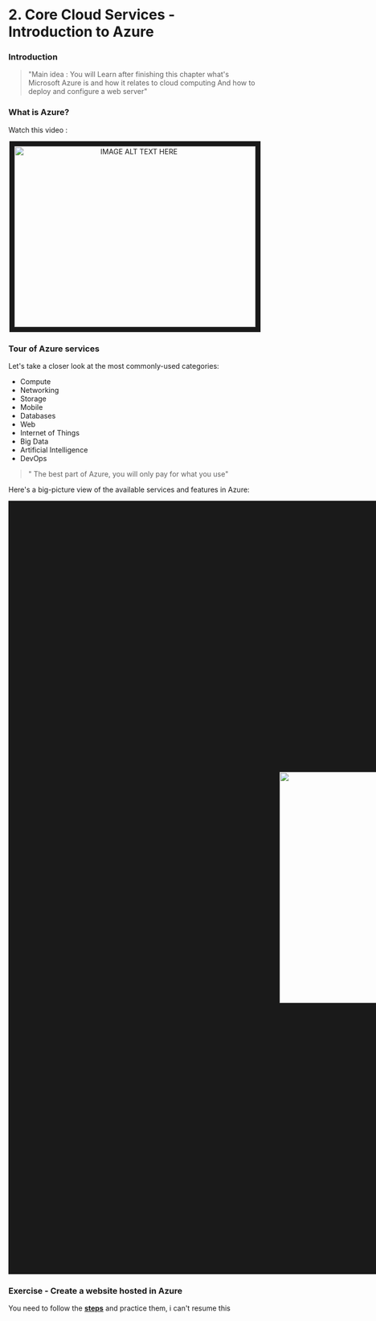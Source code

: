 # 2. Core Cloud Services - Introduction to Azure

### Introduction

> "Main idea : You will Learn after finishing this chapter what's Microsoft Azure is and how it relates to cloud computing
And how to deploy and configure a web server"

### What is Azure?

Watch this video :

<div align="center">
<a  href="http://www.youtube.com/watch?feature=player_embedded&v=KXkBZCe699A
" target="_blank"><img src="https://i.ytimg.com/vi/KXkBZCe699A/maxresdefault.jpg" 
alt="IMAGE ALT TEXT HERE" width="480" height="360" border="10" /></a>
</div>

### Tour of Azure services

Let's take a closer look at the most commonly-used categories:

- Compute
- Networking
- Storage
- Mobile
- Databases
- Web
- Internet of Things
- Big Data
- Artificial Intelligence
- DevOps

> " The best part of Azure, you will only pay for what you use"

Here's a big-picture view of the available services and features in Azure:

<div align="center">
<img src="https://docs.microsoft.com/en-us/learn/modules/welcome-to-azure/media/3-azure-services.png#lightbox" 
alt="IMAGE ALT TEXT HERE" width="720" height="460" border="540" />
</div>

### Exercise - Create a website hosted in Azure

You need to follow the **[steps](https://docs.microsoft.com/en-us/learn/modules/welcome-to-azure/4-exercise-create-website)** and practice them, i can't resume this 


